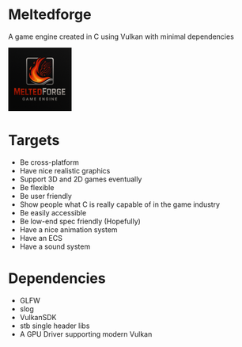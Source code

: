 # Meltedforge
A game engine created in C using Vulkan with minimal dependencies

<img src="MeltedForge/mfassets/logo.png" alt="MeltedForge Logo" height=128 width=128/>

# Targets
 - Be cross-platform
 - Have nice realistic graphics
 - Support 3D and 2D games eventually
 - Be flexible
 - Be user friendly
 - Show people what C is really capable of in the game industry
 - Be easily accessible
 - Be low-end spec friendly (Hopefully)
 - Have a nice animation system
 - Have an ECS
 - Have a sound system

# Dependencies
 - GLFW
 - slog
 - VulkanSDK
 - stb single header libs
 - A GPU Driver supporting modern Vulkan